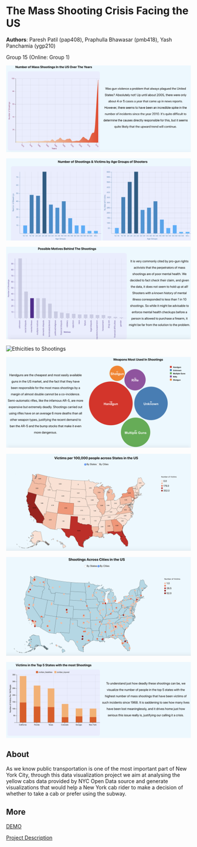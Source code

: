 # The Mass Shooting Crisis Facing the US
**Authors**: Paresh Patil (pap408), Praphulla Bhawasar (pmb418), Yash Panchamia (ygp210)

Group 15 (Online: Group 1) 

![Mass Shootings Trend](https://raw.githubusercontent.com/NYU-VIS-FALL2018/storytelling-group-15/master/iv_proj/public/screenshots/AreaChart.png)

![Age Groups To Shootings](https://raw.githubusercontent.com/NYU-VIS-FALL2018/storytelling-group-15/master/iv_proj/public/screenshots/BarChart.png)

![Motives To Shootings](https://raw.githubusercontent.com/NYU-VIS-FALL2018/storytelling-group-15/master/iv_proj/public/screenshots/BarChart2.png)

![Ethicities to Shootings](https://raw.githubusercontent.com/NYU-VIS-FALL2018/storytelling-group-15/master/iv_proj/public/screenshots/BubbleChart.png)

![Weapon Types to Shootings](https://raw.githubusercontent.com/NYU-VIS-FALL2018/storytelling-group-15/master/iv_proj/public/screenshots/BubbleChart2.png)

![Shootings By States](https://raw.githubusercontent.com/NYU-VIS-FALL2018/storytelling-group-15/master/iv_proj/public/screenshots/HeatMap.png)

![Shootings by Locations](https://raw.githubusercontent.com/NYU-VIS-FALL2018/storytelling-group-15/master/iv_proj/public/screenshots/Mercator.png)

![Victims in Top 5 States](https://raw.githubusercontent.com/NYU-VIS-FALL2018/storytelling-group-15/master/iv_proj/public/screenshots/StackedBarChart.png)


## About
As we know public transportation is one of the most important part of New York City, through this data visualization project we aim at analysing the yellow cabs data provided by NYC Open Data source and generate visualizations that would help a New York cab rider to make a decision of whether to take a cab or prefer using the subway.


## More
[DEMO](https://nyu-vis-fall2018.github.io/storytelling-group-15/iv_proj/build/)

[Project Description](https://docs.google.com/document/d/1mfWEy_-1Nm2hpLoSQ3wazs6B5Osgm8gCXXZ731p_rxo/edit?usp=sharing)
